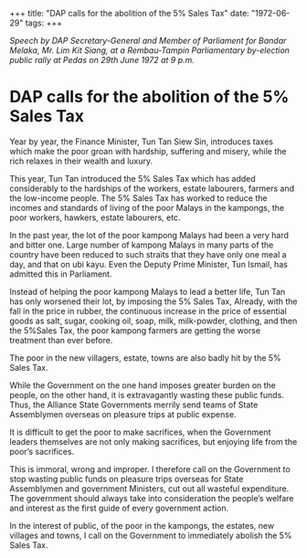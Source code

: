 +++ 
title: "DAP calls for the abolition of the 5% Sales Tax"
date: "1972-06-29"
tags:
+++

_Speech by DAP Secretary-General and Member of Parliament for Bandar Melaka, Mr. Lim Kit Siang,  at a Rembau-Tampin Parliamentary by-election public rally at Pedas on 29th June 1972 at 9 p.m._

# DAP calls for the abolition of the 5% Sales Tax

Year by year, the Finance Minister, Tun Tan Siew Sin, introduces taxes which make the poor groan with hardship, suffering and misery, while the rich relaxes in their wealth and luxury.</u>

This year, Tun Tan introduced the 5% Sales Tax which has added considerably to the hardships of the workers, estate labourers, farmers and the low-income people. The 5% Sales Tax has worked to reduce the incomes and standards of living of the poor Malays in the kampongs, the poor workers, hawkers, estate labourers, etc.

In the past year, the lot of the poor kampong Malays had been a very hard and bitter one. Large number of kampong Malays in many parts of the country have been reduced to such straits that they have only one meal a day, and that on ubi kayu. Even the Deputy Prime Minister, Tun Ismail, has admitted this in Parliament.

Instead of helping the poor kampong Malays to lead a better life, Tun Tan has only worsened their lot, by imposing the 5% Sales Tax, Already, with the fall in the price in rubber, the continuous increase in the price of essential goods as salt, sugar, cooking oil, soap, milk, milk-powder, clothing, and then the 5%Sales Tax, the poor kampong farmers are getting the worse treatment than ever before.  

The poor in the new villagers, estate, towns are also badly hit by the 5% Sales Tax.

While the Government on the one hand imposes greater burden on the people, on the other hand, it is extravagantly wasting these public funds. Thus, the Alliance State Governments merrily send teams of State Assemblymen overseas on pleasure trips at public expense.

It is difficult to get the poor to make sacrifices, when the Government leaders themselves are not only making sacrifices, but enjoying life from the poor’s sacrifices.

This is immoral, wrong and improper. I therefore call on the Government to stop wasting public funds on pleasure trips overseas for State Assemblymen and government Ministers, cut out all wasteful expenditure. The government should always take into consideration the people’s welfare and interest as the first guide of every government action.

In the interest of public, of the poor in the kampongs, the estates, new villages and towns, I call on the Government to immediately abolish the 5% Sales Tax.	 
